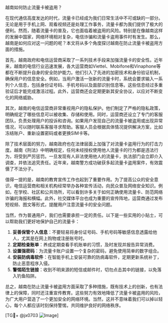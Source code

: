 越南如何防止流量卡被盗用？

在现代通信高度发达的时代，流量卡已经成为我们日常生活中不可或缺的一部分。无论是用于手机上网、观看视频还是处理工作事务，流量卡都为我们提供了极大的便利。然而，随着流量卡的普及，它也面临着被盗用的风险。特别是在像越南这样的发展中国家，网络环境相对复杂，电信诈骗和流量卡盗用事件时有发生。那么，越南是如何应对这一问题的呢？本文将从多个角度探讨越南在防止流量卡被盗用方面的措施。

首先，越南政府和电信运营商采取了一系列技术手段来加强流量卡的安全性。近年来，越南的电信行业迅速发展，各大运营商如Viettel、Mobifone和Vinaphone等都在不断提升自身的安全防护能力。他们引入了先进的加密技术和身份验证机制，确保用户的信息安全。例如，当用户激活一张新的流量卡时，系统会要求输入一系列个人信息，包括身份证号码、手机号码以及面部识别信息等。这些信息经过多重验证后才能完成激活过程。此外，运营商还会定期更新其安全协议，以应对不断变化的网络威胁。

其次，越南的电信运营商非常重视用户的隐私保护。他们制定了严格的隐私政策，明确规定了哪些信息可以被收集、存储和使用。同时，运营商还设立了专门的客服团队，负责处理用户的投诉和咨询。如果用户发现自己的流量卡被盗用或出现异常情况，可以随时联系客服寻求帮助。客服人员会根据具体情况提供解决方案，比如冻结账户、重新设置密码或者更换SIM卡等。

除了技术层面的努力，越南政府也在法律层面上加强了对流量卡盗用行为的打击力度。越南《刑法》中明确规定，任何未经授权使用他人流量卡的行为都是违法行为，将受到严厉惩罚。一旦发现有人非法使用他人的流量卡，执法部门会立即介入调查，并依法追究责任。近年来，越南警方成功破获多起流量卡盗用案件，有效震慑了不法分子。

值得一提的是，越南的教育宣传工作也起到了重要作用。为了提高公众的安全意识，电信运营商和相关机构经常举办各种宣传活动，向民众普及网络安全知识。例如，在学校、社区和公共场所，可以看到许多关于如何正确使用流量卡、防范网络诈骗的海报和横幅。此外，社交媒体平台也成为重要的宣传阵地，运营商通过发布短视频、图文等形式，提醒用户注意流量卡的安全问题。

当然，作为普通用户，我们也需要承担一定的责任。以下是一些实用的小贴士，可以帮助我们更好地保护自己的流量卡：

1. **妥善保管个人信息**：不要轻易将身份证号码、手机号码等敏感信息透露给他人，尤其是在网上购物或注册账号时。
2. **定期检查账单**：养成定期查看手机账单的习惯，及时发现并报告异常消费。
3. **设置强密码**：为流量卡账户设置一个复杂的密码，避免使用简单的数字组合。
4. **安装防病毒软件**：在智能手机上安装可靠的防病毒软件，定期更新系统补丁，防止恶意程序入侵。
5. **警惕陌生链接**：收到不明来源的短信或邮件时，切勿点击其中的链接，以免落入钓鱼陷阱。

总之，越南在防止流量卡被盗用方面采取了多种措施，既有技术上的创新，也有法律上的保障，同时还注重宣传教育。这些努力有效地降低了流量卡被盗用的风险，为广大用户营造了一个更加安全的网络环境。当然，这并不意味着我们可以掉以轻心，每个人都应该时刻保持警惕，共同维护良好的网络秩序。

[TG💪+ @jx0703 ![Image](https://github.com/user-attachments/assets/dbca1d08-cadb-493c-b0ec-ad6f7a83f270)]